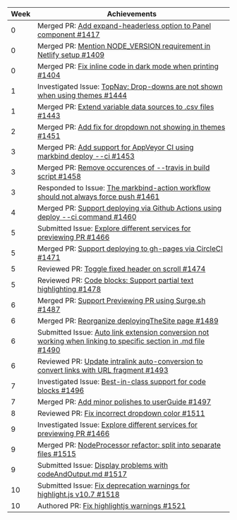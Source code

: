 Week | Achievements
---- | ------------
0 | Merged PR: [Add expand-headerless option to Panel component #1417](https://github.com/MarkBind/markbind/pull/1417)
0 | Merged PR: [Mention NODE_VERSION requirement in Netlify setup #1409](https://github.com/MarkBind/markbind/pull/1409)
0 | Merged PR: [Fix inline code in dark mode when printing #1404](https://github.com/MarkBind/markbind/pull/1404)
1 | Investigated Issue: [TopNav: Drop-downs are not shown when using themes #1444](https://github.com/MarkBind/markbind/issues/1444)
1 | Merged PR: [Extend variable data sources to .csv files #1443](https://github.com/MarkBind/markbind/pull/1443)
2 | Merged PR: [Add fix for dropdown not showing in themes #1451](https://github.com/MarkBind/markbind/pull/1451)
3 | Merged PR: [Add support for AppVeyor CI using markbind deploy --ci #1453](https://github.com/MarkBind/markbind/pull/1453)
3 | Merged PR: [Remove occurences of --travis in build script #1458](https://github.com/MarkBind/markbind/pull/1458)
3 | Responded to Issue: [The markbind-action workflow should not always force push #1461](https://github.com/MarkBind/markbind/issues/1461)
4 | Merged PR: [Support deploying via Github Actions using deploy --ci command #1460](https://github.com/MarkBind/markbind/pull/1460)
5 | Submitted Issue: [Explore different services for previewing PR #1466](https://github.com/MarkBind/markbind/issues/1466)
5 | Merged PR: [Support deploying to gh-pages via CircleCI #1471](https://github.com/MarkBind/markbind/pull/1471)
5 | Reviewed PR: [Toggle fixed header on scroll #1474](https://github.com/MarkBind/markbind/pull/1474)
5 | Reviewed PR: [Code blocks: Support partial text highlighting #1478](https://github.com/MarkBind/markbind/pull/1478)
6 | Merged PR: [Support Previewing PR using Surge.sh #1487](https://github.com/MarkBind/markbind/pull/1487)
6 | Merged PR: [Reorganize deployingTheSite page #1489](https://github.com/MarkBind/markbind/pull/1489)
6 | Submitted Issue: [Auto link extension conversion not working when linking to specific section in .md file #1490](https://github.com/MarkBind/markbind/issues/1490)
6 | Reviewed PR: [Update intralink auto-conversion to convert links with URL fragment #1493](https://github.com/MarkBind/markbind/pull/1493)
7 | Investigated Issue: [Best-in-class support for code blocks #1496](https://github.com/MarkBind/markbind/issues/1496)
7 | Merged PR: [Add minor polishes to userGuide #1497](https://github.com/MarkBind/markbind/pull/1497)
8 | Reviewed PR: [Fix incorrect dropdown color #1511](https://github.com/MarkBind/markbind/pull/1511)
9 | Investigated Issue: [Explore different services for previewing PR #1466](https://github.com/MarkBind/markbind/issues/1466#issuecomment-801578039)
9 | Merged PR: [NodeProcessor refactor: split into separate files #1515](https://github.com/MarkBind/markbind/pull/1515)
9 | Submitted Issue: [Display problems with codeAndOutput.md #1517](https://github.com/MarkBind/markbind/issues/1517)
10 | Submitted Issue: [Fix deprecation warnings for highlight.js v10.7 #1518](https://github.com/MarkBind/markbind/issues/1518)
10 | Authored PR: [Fix highlightjs warnings #1521](https://github.com/MarkBind/markbind/pull/1521)
